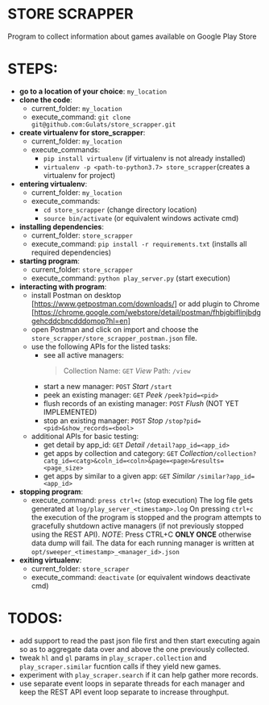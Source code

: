 # STORE SCRAPPER
Program to collect information about games available on Google Play Store

# STEPS:
+ **go to a location of your choice**: `my_location`
+ **clone the code**:
    - current_folder:     `my_location`
    - execute_command:    `git clone git@github.com:Gulats/store_scrapper.git`
+ **create virtualenv for store_scrapper**:
    - current_folder:     `my_location`
    - execute_commands:
        * `pip install virtualenv`                          (if virtualenv is not already installed)
        * `virtualenv -p <path-to-python3.7> store_scrapper`(creates a virtualenv for project)
+ **entering virtualenv**:
    - current_folder:     `my_location`
    - execute_commands:
        * `cd store_scrapper`                               (change directory location)
        * `source bin/activate`                             (or equivalent windows activate cmd)
+ **installing dependencies**:
    - current_folder:     `store_scrapper`
    - execute_command:    `pip install -r requirements.txt` (installs all required dependencies)
+ **starting program**:
    - current_folder:     `store_scrapper`
    - execute_command:    `python play_server.py`           (start execution)
+ **interacting with program**:
    - install Postman on desktop [https://www.getpostman.com/downloads/] or add plugin to Chrome [https://chrome.google.com/webstore/detail/postman/fhbjgbiflinjbdggehcddcbncdddomop?hl=en]
    - open Postman and click on import and choose the `store_scrapper/store_scrapper_postman.json` file.
    - use the following APIs for the listed tasks:
        * see all active managers:
            > Collection Name: `GET`   _View_
            > Path: `/view`
        * start a new manager:                  `POST`  _Start_     `/start`
        * peek an existing manager:             `GET`   _Peek_      `/peek?pid=<pid>`
        * flush records of an existing manager: `POST`  _Flush_ (NOT YET IMPLEMENTED)  
        * stop an existing manager:             `POST`  _Stop_      `/stop?pid=<pid>&show_records=<bool>`
    - additional APIs for basic testing:
        * get detail by app_id:                 `GET`   _Detail_    `/detail?app_id=<app_id>`
        * get apps by collection and category:  `GET`   _Collection_`/collection?catg_id=<catg>&coln_id=<coln>&page=<page>&results=<page_size>`
        * get apps by similar to a given app:   `GET`   _Similar_   `/similar?app_id=<app_id>`
+ **stopping program**:
    - execute_command:    `press ctrl+c`                    (stop  execution)
    The log file gets generated at `log/play_server_<timestamp>.log`
    On pressing `ctrl+c` the execution of the program is stopped and the program attempts to gracefully shutdown active managers (if not previously stopped using the REST API).
    _NOTE_: Press CTRL+C **ONLY ONCE** otherwise data dump will fail. The data for each running manager is written at `opt/sweeper_<timestamp>_<manager_id>.json`
+ **exiting virtualenv**:
    - current_folder:     `store_scraper`
    - execute_command:    `deactivate`                      (or equivalent windows deactivate cmd)

# TODOS:
+ add support to read the past json file first and then start executing again so as to aggregate data over and above the one previously collected.
+ tweak `hl` and `gl` params in `play_scraper.collection` and `play_scraper.similar` fucntion calls if they yield new games.
+ experiment with `play_scraper.search` if it can help gather more records.
+ use separate event loops in separate threads for each manager and keep the REST API event loop separate to increase throughput.